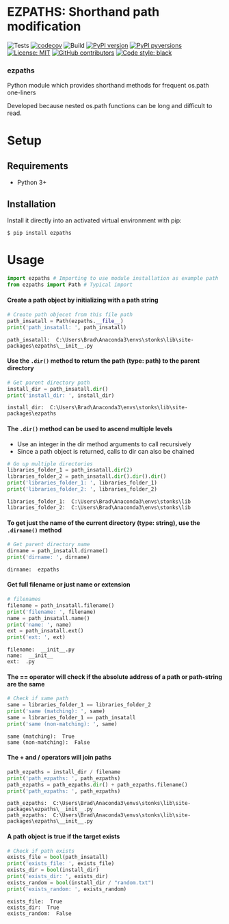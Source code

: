 # EZPATHS: Shorthand path modification
![Tests](https://github.com/Gastropod/ezpaths/actions/workflows/ci.yml/badge.svg)
[![codecov](https://codecov.io/gh/Gastropod/ezpaths/branch/main/graph/badge.svg?token=P1OOP0UNVU)](https://codecov.io/gh/Gastropod/ezpaths)
![Build](https://github.com/Gastropod/ezpaths/actions/workflows/python-publish.yml/badge.svg)
[![PyPI version](https://badge.fury.io/py/ezpaths.svg)](https://badge.fury.io/py/ezpaths)
[![PyPI pyversions](https://img.shields.io/pypi/pyversions/ezpaths.svg)](https://pypi.python.org/pypi/ezpaths/)
[![License: MIT](https://img.shields.io/badge/License-MIT-yellow.svg)](https://github.com/Gastropod/ezpaths/blob/main/LICENSE)
[![GitHub contributors](https://img.shields.io/github/contributors/Gastropod/ezpaths.svg)](https://GitHub.com/Gastropod/ezpaths/graphs/contributors/)
[![Code style: black](https://img.shields.io/badge/code%20style-black-000000.svg)](https://github.com/psf/black)
### ezpaths
Python module which provides shorthand methods for frequent os.path one-liners

Developed because nested os.path functions can be long and difficult to read.


# Setup


## Requirements

* Python 3+

## Installation


Install it directly into an activated virtual environment with pip:

```text
$ pip install ezpaths
```


# Usage


```python
import ezpaths # Importing to use module installation as example path
from ezpaths import Path # Typical import
```

#### Create a path object by initializing with a path string


```python
# Create path objecet from this file path
path_insatall = Path(ezpaths.__file__)
print('path_insatall: ', path_insatall)
```

    path_insatall:  C:\Users\Brad\Anaconda3\envs\stonks\lib\site-packages\ezpaths\__init__.py
    

#### Use the <code>.dir()</code> method to return the path (type: path) to the parent directory 


```python
# Get parent directory path
install_dir = path_insatall.dir()
print('install_dir: ', install_dir)
```

    install_dir:  C:\Users\Brad\Anaconda3\envs\stonks\lib\site-packages\ezpaths
    

#### The <code>.dir()</code> method can be used to ascend multiple levels
* Use an integer in the dir method arguments to call recursively
* Since a path object is returned, calls to dir can also be chained


```python
# Go up multiple directories
libraries_folder_1 = path_insatall.dir(2)
libraries_folder_2 = path_insatall.dir().dir().dir()
print('libraries_folder_1: ', libraries_folder_1)
print('libraries_folder_2: ', libraries_folder_2)
```

    libraries_folder_1:  C:\Users\Brad\Anaconda3\envs\stonks\lib
    libraries_folder_2:  C:\Users\Brad\Anaconda3\envs\stonks\lib
    

#### To get just the name of the current directory (type: string), use the <code>.dirname()</code> method


```python
# Get parent directory name
dirname = path_insatall.dirname()
print('dirname: ', dirname)
```

    dirname:  ezpaths
    

#### Get full filename or just name or extension


```python
# filenames
filename = path_insatall.filename()
print('filename: ', filename)
name = path_insatall.name()
print('name: ', name)
ext = path_insatall.ext()
print('ext: ', ext)
```

    filename:  __init__.py
    name:  __init__
    ext:  .py
    

#### The == operator will check if the absolute address of a path or path-string are the same


```python
# Check if same path
same = libraries_folder_1 == libraries_folder_2
print('same (matching): ', same)
same = libraries_folder_1 == path_insatall
print('same (non-matching): ', same)
```

    same (matching):  True
    same (non-matching):  False
    

#### The + and / operators will join paths


```python
path_ezpaths = install_dir / filename
print('path_ezpaths: ', path_ezpaths)
path_ezpaths = path_ezpaths.dir() + path_ezpaths.filename()
print('path_ezpaths: ', path_ezpaths)
```

    path_ezpaths:  C:\Users\Brad\Anaconda3\envs\stonks\lib\site-packages\ezpaths\__init__.py
    path_ezpaths:  C:\Users\Brad\Anaconda3\envs\stonks\lib\site-packages\ezpaths\__init__.py
    

#### A path object is true if the target exists


```python
# Check if path exists
exists_file = bool(path_insatall)
print('exists_file: ', exists_file)
exists_dir = bool(install_dir)
print('exists_dir: ', exists_dir)
exists_random = bool(install_dir / "random.txt")
print('exists_random: ', exists_random)
```

    exists_file:  True
    exists_dir:  True
    exists_random:  False
    

